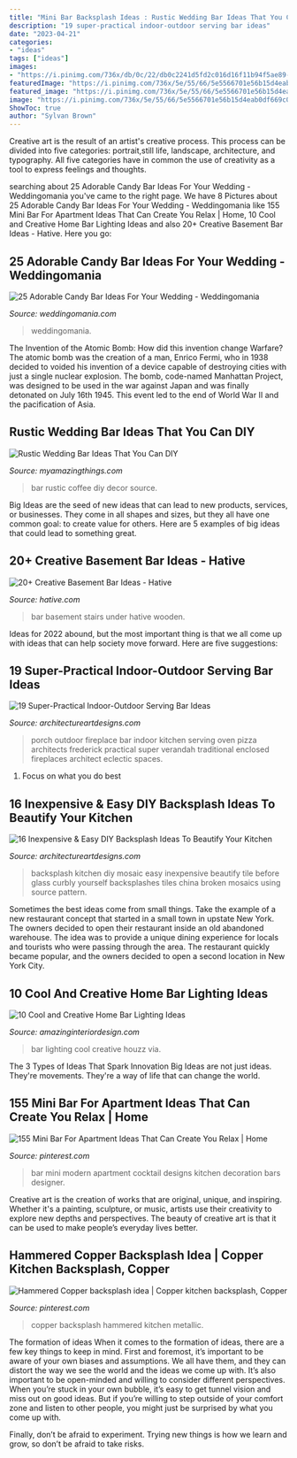 ```yaml
---
title: "Mini Bar Backsplash Ideas : Rustic Wedding Bar Ideas That You Can Diy"
description: "19 super-practical indoor-outdoor serving bar ideas"
date: "2023-04-21"
categories:
- "ideas"
tags: ["ideas"]
images:
- "https://i.pinimg.com/736x/db/0c/22/db0c2241d5fd2c016d16f11b94f5ae89--copper-backsplash-backsplash-ideas.jpg"
featuredImage: "https://i.pinimg.com/736x/5e/55/66/5e5566701e56b15d4eab0df669c00b0c.jpg"
featured_image: "https://i.pinimg.com/736x/5e/55/66/5e5566701e56b15d4eab0df669c00b0c.jpg"
image: "https://i.pinimg.com/736x/5e/55/66/5e5566701e56b15d4eab0df669c00b0c.jpg"
ShowToc: true
author: "Sylvan Brown"
---
```



Creative art is the result of an artist's creative process. This process can be divided into five categories: portrait,still life, landscape, architecture, and typography. All five categories have in common the use of creativity as a tool to express feelings and thoughts.

	

		
searching about 25 Adorable Candy Bar Ideas For Your Wedding - Weddingomania you've came to the right page. We have 8 Pictures about 25 Adorable Candy Bar Ideas For Your Wedding - Weddingomania like 155 Mini Bar For Apartment Ideas That Can Create You Relax | Home, 10 Cool and Creative Home Bar Lighting Ideas and also 20+ Creative Basement Bar Ideas - Hative. Here you go:
		
    
## 25 Adorable Candy Bar Ideas For Your Wedding - Weddingomania

<img loading=lazy src="https://i.weddingomania.com/25-Candy-Bar-Ideas-For-Your-Wedding6.jpg" onerror="this.onerror=null;this.src='https://tse4.mm.bing.net/th?id=OIP.36FxB7OX6UeQjGfMMwvSuAHaJ9&amp;pid=15.1';" alt="25 Adorable Candy Bar Ideas For Your Wedding - Weddingomania">

_Source: weddingomania.com_

>weddingomania. 

	

The Invention of the Atomic Bomb: How did this invention change Warfare?
The atomic bomb was the creation of a man, Enrico Fermi, who in 1938 decided to voided his invention of a device capable of destroying cities with just a single nuclear explosion. The bomb, code-named Manhattan Project, was designed to be used in the war against Japan and was finally detonated on July 16th 1945. This event led to the end of World War II and the pacification of Asia.

    
## Rustic Wedding Bar Ideas That You Can DIY

<img loading=lazy src="http://myamazingthings.com/wp-content/uploads/2018/06/rustic-wedding-bar-2-.jpg" onerror="this.onerror=null;this.src='https://tse2.mm.bing.net/th?id=OIP.TGkoL1HUz4vudCl1no43UAHaLF&amp;pid=15.1';" alt="Rustic Wedding Bar Ideas That You Can DIY">

_Source: myamazingthings.com_

>bar rustic coffee diy decor source. 

	

Big Ideas are the seed of new ideas that can lead to new products, services, or businesses. They come in all shapes and sizes, but they all have one common goal: to create value for others. Here are 5 examples of big ideas that could lead to something great.

    
## 20+ Creative Basement Bar Ideas - Hative

<img loading=lazy src="https://hative.com/wp-content/uploads/2014/05/basement-bar-ideas/20-wooden-bar-under-stairs.jpg" onerror="this.onerror=null;this.src='https://tse3.mm.bing.net/th?id=OIP.RjDDXUzF_YOtqZn-EbjR0QHaLI&amp;pid=15.1';" alt="20+ Creative Basement Bar Ideas - Hative">

_Source: hative.com_

>bar basement stairs under hative wooden. 

	

Ideas for 2022 abound, but the most important thing is that we all come up with ideas that can help society move forward. Here are five suggestions: 

    
## 19 Super-Practical Indoor-Outdoor Serving Bar Ideas

<img loading=lazy src="https://www.architectureartdesigns.com/wp-content/uploads/2014/02/1612-630x515.jpg" onerror="this.onerror=null;this.src='https://tse1.mm.bing.net/th?id=OIP.tDvehGGfuwK0B5MG7mPR-gHaGD&amp;pid=15.1';" alt="19 Super-Practical Indoor-Outdoor Serving Bar Ideas">

_Source: architectureartdesigns.com_

>porch outdoor fireplace bar indoor kitchen serving oven pizza architects frederick practical super verandah traditional enclosed fireplaces architect eclectic spaces. 

	

1. Focus on what you do best

    
## 16 Inexpensive &amp; Easy DIY Backsplash Ideas To Beautify Your Kitchen

<img loading=lazy src="https://www.architectureartdesigns.com/wp-content/uploads/2016/04/10-23.jpg" onerror="this.onerror=null;this.src='https://tse1.mm.bing.net/th?id=OIP.qEZ2tJxQJcVMrd5oGqt6mAHaFn&amp;pid=15.1';" alt="16 Inexpensive &amp; Easy DIY Backsplash Ideas To Beautify Your Kitchen">

_Source: architectureartdesigns.com_

>backsplash kitchen diy mosaic easy inexpensive beautify tile before glass curbly yourself backsplashes tiles china broken mosaics using source pattern. 

	

Sometimes the best ideas come from small things. Take the example of a new restaurant concept that started in a small town in upstate New York. The owners decided to open their restaurant inside an old abandoned warehouse. The idea was to provide a unique dining experience for locals and tourists who were passing through the area. The restaurant quickly became popular, and the owners decided to open a second location in New York City.

    
## 10 Cool And Creative Home Bar Lighting Ideas

<img loading=lazy src="http://www.amazinginteriordesign.com/wp-content/uploads/2017/04/10-cool-and-creative-home-bar-lighting-ideas-6.jpg" onerror="this.onerror=null;this.src='https://tse2.mm.bing.net/th?id=OIP.UNRIcTnBAH2uM3oH3rD1KgDIEs&amp;pid=15.1';" alt="10 Cool and Creative Home Bar Lighting Ideas">

_Source: amazinginteriordesign.com_

>bar lighting cool creative houzz via. 

	

The 3 Types of Ideas That Spark Innovation
Big Ideas are not just ideas. They're movements. They're a way of life that can change the world.

    
## 155 Mini Bar For Apartment Ideas That Can Create You Relax | Home

<img loading=lazy src="https://i.pinimg.com/736x/5e/55/66/5e5566701e56b15d4eab0df669c00b0c.jpg" onerror="this.onerror=null;this.src='https://tse2.mm.bing.net/th?id=OIP.D3sDwebRnUN0fRa48-ClzAHaLJ&amp;pid=15.1';" alt="155 Mini Bar For Apartment Ideas That Can Create You Relax | Home">

_Source: pinterest.com_

>bar mini modern apartment cocktail designs kitchen decoration bars designer. 

	

Creative art is the creation of works that are original, unique, and inspiring. Whether it's a painting, sculpture, or music, artists use their creativity to explore new depths and perspectives. The beauty of creative art is that it can be used to make people’s everyday lives better.

    
## Hammered Copper Backsplash Idea | Copper Kitchen Backsplash, Copper

<img loading=lazy src="https://i.pinimg.com/736x/db/0c/22/db0c2241d5fd2c016d16f11b94f5ae89--copper-backsplash-backsplash-ideas.jpg" onerror="this.onerror=null;this.src='https://tse4.mm.bing.net/th?id=OIP.KpVmCcVRJQVlr2nwLD4iPwHaIt&amp;pid=15.1';" alt="Hammered Copper backsplash idea | Copper kitchen backsplash, Copper">

_Source: pinterest.com_

>copper backsplash hammered kitchen metallic. 

	

The formation of ideas
When it comes to the formation of ideas, there are a few key things to keep in mind. First and foremost, it’s important to be aware of your own biases and assumptions. We all have them, and they can distort the way we see the world and the ideas we come up with.
It’s also important to be open-minded and willing to consider different perspectives. When you’re stuck in your own bubble, it’s easy to get tunnel vision and miss out on good ideas. But if you’re willing to step outside of your comfort zone and listen to other people, you might just be surprised by what you come up with.

Finally, don’t be afraid to experiment. Trying new things is how we learn and grow, so don’t be afraid to take risks.

